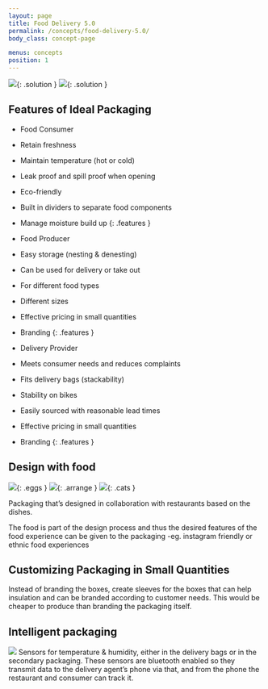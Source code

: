 ```yaml
---
layout: page
title: Food Delivery 5.0
permalink: /concepts/food-delivery-5.0/
body_class: concept-page

menus: concepts
position: 1
---
```


![](/idbm-packaging/assets/pictures/solution1.jpg){: .solution }
![](/idbm-packaging/assets/pictures/solution2.jpg){: .solution }

## Features of Ideal Packaging

* Food Consumer
* Retain freshness
* Maintain temperature (hot or cold)
* Leak proof and spill proof when opening
* Eco-friendly
* Built in dividers to separate food components
* Manage moisture build up
{: .features }

* Food Producer
* Easy storage (nesting & denesting)
* Can be used for delivery or take out
* For different food types
* Different sizes
* Effective pricing in small quantities
* Branding
{: .features }

* Delivery Provider
* Meets consumer needs and reduces complaints
* Fits delivery bags (stackability)
* Stability on bikes
* Easily sourced with reasonable lead times
* Effective pricing in small quantities
* Branding
{: .features }


## Design with food

![](/idbm-packaging/assets/pictures/eggs.jpg){: .eggs }
![](/idbm-packaging/assets/pictures/arrange.jpg){: .arrange }
![](/idbm-packaging/assets/pictures/cats.jpg){: .cats }

Packaging that’s designed in collaboration with restaurants based on the dishes.

The food is part of the design process and thus the desired features of the food experience can be given to the packaging -eg.  instagram friendly or ethnic food experiences


## Customizing Packaging in Small Quantities

Instead of branding the boxes, create sleeves for the boxes that can help insulation and can be branded according to customer needs. This would be cheaper to produce than branding the packaging itself.


## Intelligent packaging

![](/idbm-packaging/assets/pictures/iot.jpeg)
Sensors for temperature & humidity, either in the delivery bags or in the secondary packaging. These sensors are bluetooth enabled so they transmit data to the delivery agent’s phone via that, and from the phone the restaurant and consumer can track it.
